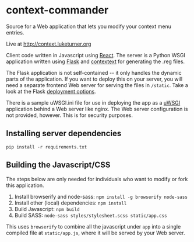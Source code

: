 # context-commander
Source for a Web application that lets you modify your context menu entries.

Live at http://context.luketurner.org

Client code written in Javascript using [React](http://facebook.github.io/react/).
The server is a Python WSGI application written using [Flask](http://flask.pocoo.org/)
and [contextext](http://github.org/luketurner/contextext.py) for generating the .reg files.

The Flask application is not self-contained -- it only handles the dynamic parts of the application.
If you want to deploy this on your server, you will need a separate frontend Web server for serving the files in `/static`.
Take a look at the Flask [deployment options](http://flask.pocoo.org/docs/0.10/deploying/).

There is a sample uWSGI.ini file for use in deploying the app as a [uWSGI](http://uwsgi-docs.readthedocs.org/en/latest/index.html)
application behind a Web server like nginx. The Web server configuration is not provided, however. This is for security purposes.

## Installing server dependencies

`pip install -r requirements.txt`

## Building the Javascript/CSS

The steps below are only needed for individuals who want to modify or fork this application.

1. Install browserify and node-sass: `npm install -g browserify node-sass`
2. Install other (local) dependencies: `npm install`
3. Build Javascript: `npm build`
4. Build SASS: `node-sass styles/stylesheet.scss static/app.css`

This uses `browserify` to combine all the javascript under `app` into a single compiled file at `static/app.js`,
where it will be served by your Web server.